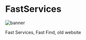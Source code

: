 # FastServices

![banner](https://user-images.githubusercontent.com/7830790/45905591-35ab8000-bdf1-11e8-89c5-7697fd5c0f85.png)

Fast Services, Fast Find, old website

